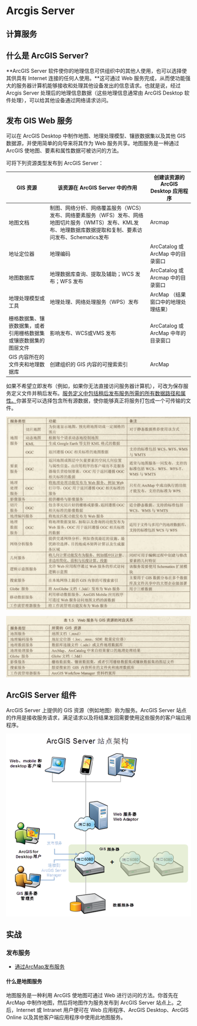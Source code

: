 # Arcgis Server

## 计算服务

## 什么是 ArcGIS Server?

**ArcGIS Server 软件使你的地理信息可供组织中的其他人使用，也可以选择使其供具有 Internet 连接的任何人使用。**这可通过 Web
服务完成，从而使功能强大的服务器计算机能够接收和处理其他设备发出的信息请求。也就是说，经过 Arcgis Server 处理后的地理信息数据（这些地理信息通常由 ArcGIS Desktop 软件处理），可以给其他设备通过网络请求访问。

## 发布 GIS Web 服务

可以在 ArcGIS Desktop 中制作地图、地理处理模型、镶嵌数据集以及其他 GIS 数据源，并使用简单的向导来将其作为 Web 服务共享。地图服务是一种通过 ArcGIS 使地图、要素和属性数据可被访问的方法。

可将下列资源类型发布到 ArcGIS Server：

|GIS 资源| 该资源在 ArcGIS Server 中的作用| 创建该资源的 ArcGIS Desktop 应用程序|
|--|--|--|
|地图文档|制图、网络分析、网络覆盖服务（WCS）发布、网络要素服务（WFS）发布、网络地图切片服务（WMTS）发布、KML发布、地理数据库数据提取和复制、要素访问发布、Schematics发布| Arcmap|
|地址定位器|地理编码|ArcCatalog 或 ArcMap 中的目录窗口|
|地图数据库|地理数据库查询、提取及辅助；WCS 发布；WFS 发布|ArcCatalog 或 Arcmap 中的目录窗口|
|地理处理模型或工具|地理处理、网络处理服务（WPS）发布|ArcMap （结果窗口中的地理处理结果）|
|栅格数据集、镶嵌数据集，或者引用栅格数据集或镶嵌数据集的图层文件|影响发布、WCS或VMS 发布|ArcCatalog 或 ArcMap 中年的目录窗口|
|GIS 内容所在的文件夹和地理数据库|创建组织的 GIS 内容的可搜索索引|ArcMap|

如果不希望立即发布（例如，如果你无法直接访问服务器计算机），可改为保存服务定义文件并稍后发布。<u>服务定义中包括稍后发布服务所需的所有数据路径和属性。</u>你甚至可以选择包含所有源数据，使你能够真正将服务打包成一个可传输的文件。

![](../.vuepress/public/images/gis-services.png)

![](../.vuepress/public/images/git-service-resource.png)

## ArcGIS Server 组件

ArcGIS Server 上提供的 GIS 资源（例如地图）称为服务。ArcGIS Server 站点的作用是接收服务请求，满足请求以及将结果发回需要使用这些服务的客户端应用程序。

![arcgis server architest](../.vuepress/public/images/arcgis-server-web-architest.png)

## 实战

### 发布服务

- [通过ArcMap发布服务](https://blog.csdn.net/chengdongyuan/article/details/79043878)

#### 什么是地图服务

地图服务是一种利用 ArcGIS 使地图可通过 Web 进行访问的方法。你首先在 ArcMap 中制作地图，然后将地图作为服务发布到 ArcGIS Server 站点上。之后，Internet 或 Intranet 用户便可在 Web 应用程序、ArcGIS Desktop、ArcGIS Online 以及其他客户端应用程序中使用此地图服务。